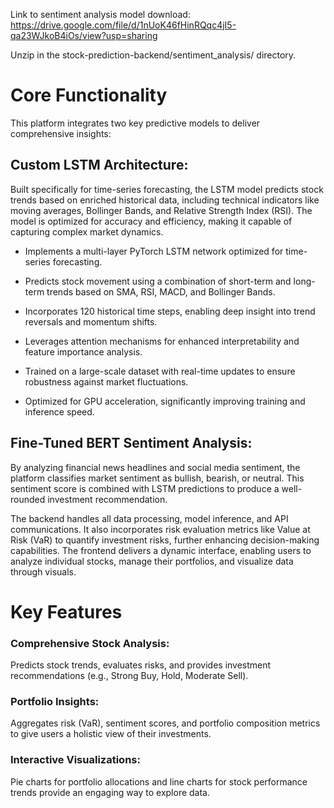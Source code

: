 Link to sentiment analysis model download: https://drive.google.com/file/d/1nUoK46fHinRQqc4jI5-qa23WJkoB4iOs/view?usp=sharing

Unzip in the stock-prediction-backend/sentiment_analysis/ directory.

# Core Functionality
This platform integrates two key predictive models to deliver comprehensive insights:

## Custom LSTM Architecture: 
Built specifically for time-series forecasting, the LSTM model predicts stock trends based on enriched historical data, including technical indicators like moving averages, Bollinger Bands, and Relative Strength Index (RSI). The model is optimized for accuracy and efficiency, making it capable of capturing complex market dynamics.


- Implements a multi-layer PyTorch LSTM network optimized for time-series forecasting.

- Predicts stock movement using a combination of short-term and long-term trends based on SMA, RSI, MACD, and Bollinger Bands.

- Incorporates 120 historical time steps, enabling deep insight into trend reversals and momentum shifts.

- Leverages attention mechanisms for enhanced interpretability and feature importance analysis.

- Trained on a large-scale dataset with real-time updates to ensure robustness against market fluctuations.

- Optimized for GPU acceleration, significantly improving training and inference speed.



## Fine-Tuned BERT Sentiment Analysis: 
By analyzing financial news headlines and social media sentiment, the platform classifies market sentiment as bullish, bearish, or neutral. This sentiment score is combined with LSTM predictions to produce a well-rounded investment recommendation.

The backend handles all data processing, model inference, and API communications. It also incorporates risk evaluation metrics like Value at Risk (VaR) to quantify investment risks, further enhancing decision-making capabilities.
The frontend delivers a dynamic interface, enabling users to analyze individual stocks, manage their portfolios, and visualize data through visuals.


# Key Features
### Comprehensive Stock Analysis: 
Predicts stock trends, evaluates risks, and provides investment recommendations (e.g., Strong Buy, Hold, Moderate Sell).
### Portfolio Insights: 
Aggregates risk (VaR), sentiment scores, and portfolio composition metrics to give users a holistic view of their investments.
### Interactive Visualizations: 
Pie charts for portfolio allocations and line charts for stock performance trends provide an engaging way to explore data.

